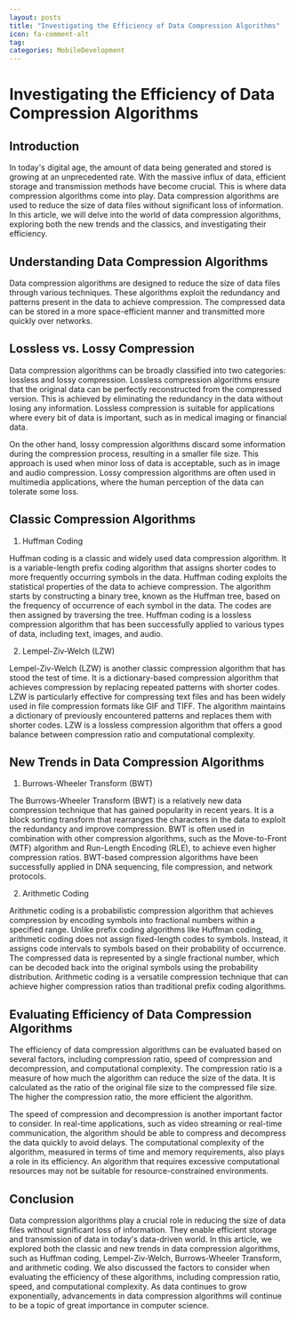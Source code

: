 ```yaml
---
layout: posts
title: "Investigating the Efficiency of Data Compression Algorithms"
icon: fa-comment-alt
tag:      
categories: MobileDevelopment
---
```



# Investigating the Efficiency of Data Compression Algorithms

## Introduction

In today's digital age, the amount of data being generated and stored is growing at an unprecedented rate. With the massive influx of data, efficient storage and transmission methods have become crucial. This is where data compression algorithms come into play. Data compression algorithms are used to reduce the size of data files without significant loss of information. In this article, we will delve into the world of data compression algorithms, exploring both the new trends and the classics, and investigating their efficiency.

## Understanding Data Compression Algorithms

Data compression algorithms are designed to reduce the size of data files through various techniques. These algorithms exploit the redundancy and patterns present in the data to achieve compression. The compressed data can be stored in a more space-efficient manner and transmitted more quickly over networks.

## Lossless vs. Lossy Compression

Data compression algorithms can be broadly classified into two categories: lossless and lossy compression. Lossless compression algorithms ensure that the original data can be perfectly reconstructed from the compressed version. This is achieved by eliminating the redundancy in the data without losing any information. Lossless compression is suitable for applications where every bit of data is important, such as in medical imaging or financial data.

On the other hand, lossy compression algorithms discard some information during the compression process, resulting in a smaller file size. This approach is used when minor loss of data is acceptable, such as in image and audio compression. Lossy compression algorithms are often used in multimedia applications, where the human perception of the data can tolerate some loss.

## Classic Compression Algorithms

1. Huffman Coding

Huffman coding is a classic and widely used data compression algorithm. It is a variable-length prefix coding algorithm that assigns shorter codes to more frequently occurring symbols in the data. Huffman coding exploits the statistical properties of the data to achieve compression. The algorithm starts by constructing a binary tree, known as the Huffman tree, based on the frequency of occurrence of each symbol in the data. The codes are then assigned by traversing the tree. Huffman coding is a lossless compression algorithm that has been successfully applied to various types of data, including text, images, and audio.

2. Lempel-Ziv-Welch (LZW)

Lempel-Ziv-Welch (LZW) is another classic compression algorithm that has stood the test of time. It is a dictionary-based compression algorithm that achieves compression by replacing repeated patterns with shorter codes. LZW is particularly effective for compressing text files and has been widely used in file compression formats like GIF and TIFF. The algorithm maintains a dictionary of previously encountered patterns and replaces them with shorter codes. LZW is a lossless compression algorithm that offers a good balance between compression ratio and computational complexity.

## New Trends in Data Compression Algorithms

1. Burrows-Wheeler Transform (BWT)

The Burrows-Wheeler Transform (BWT) is a relatively new data compression technique that has gained popularity in recent years. It is a block sorting transform that rearranges the characters in the data to exploit the redundancy and improve compression. BWT is often used in combination with other compression algorithms, such as the Move-to-Front (MTF) algorithm and Run-Length Encoding (RLE), to achieve even higher compression ratios. BWT-based compression algorithms have been successfully applied in DNA sequencing, file compression, and network protocols.

2. Arithmetic Coding

Arithmetic coding is a probabilistic compression algorithm that achieves compression by encoding symbols into fractional numbers within a specified range. Unlike prefix coding algorithms like Huffman coding, arithmetic coding does not assign fixed-length codes to symbols. Instead, it assigns code intervals to symbols based on their probability of occurrence. The compressed data is represented by a single fractional number, which can be decoded back into the original symbols using the probability distribution. Arithmetic coding is a versatile compression technique that can achieve higher compression ratios than traditional prefix coding algorithms.

## Evaluating Efficiency of Data Compression Algorithms

The efficiency of data compression algorithms can be evaluated based on several factors, including compression ratio, speed of compression and decompression, and computational complexity. The compression ratio is a measure of how much the algorithm can reduce the size of the data. It is calculated as the ratio of the original file size to the compressed file size. The higher the compression ratio, the more efficient the algorithm.

The speed of compression and decompression is another important factor to consider. In real-time applications, such as video streaming or real-time communication, the algorithm should be able to compress and decompress the data quickly to avoid delays. The computational complexity of the algorithm, measured in terms of time and memory requirements, also plays a role in its efficiency. An algorithm that requires excessive computational resources may not be suitable for resource-constrained environments.

## Conclusion

Data compression algorithms play a crucial role in reducing the size of data files without significant loss of information. They enable efficient storage and transmission of data in today's data-driven world. In this article, we explored both the classic and new trends in data compression algorithms, such as Huffman coding, Lempel-Ziv-Welch, Burrows-Wheeler Transform, and arithmetic coding. We also discussed the factors to consider when evaluating the efficiency of these algorithms, including compression ratio, speed, and computational complexity. As data continues to grow exponentially, advancements in data compression algorithms will continue to be a topic of great importance in computer science.
